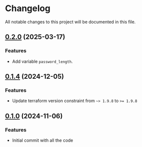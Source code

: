 # Changelog

All notable changes to this project will be documented in this file.

## [0.2.0]() (2025-03-17)

### Features

* Add variable `password_length`.

## [0.1.4]() (2024-12-05)

### Features

* Update terraform version constraint from `~> 1.9.8` to `>= 1.9.8`

## [0.1.0]() (2024-11-06)

### Features

* Initial commit with all the code

